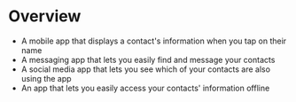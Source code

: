 # Overview

- A mobile app that displays a contact's information when you tap on their name
- A messaging app that lets you easily find and message your contacts
- A social media app that lets you see which of your contacts are also using the app
- An app that lets you easily access your contacts' information offline
